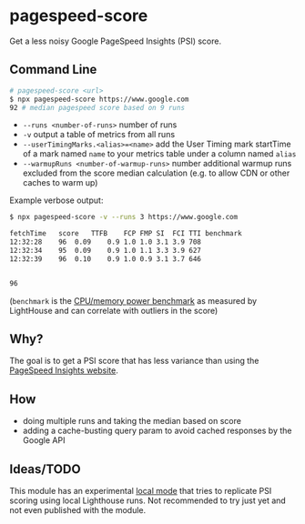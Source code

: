 # pagespeed-score

Get a less noisy Google PageSpeed Insights (PSI) score.

## Command Line

```sh
# pagespeed-score <url>
$ npx pagespeed-score https://www.google.com
92 # median pagespeed score based on 9 runs
```

* `--runs <number-of-runs>` number of runs
* `-v` output a table of metrics from all runs
* `--userTimingMarks.<alias>=<name>` add the User Timing mark startTime of a mark named `name` to your metrics table under a column named `alias`
* `--warmupRuns <number-of-warmup-runs>` number additional warmup runs excluded from the score median calculation (e.g. to allow CDN or other caches to warm up)

Example verbose output:

```sh
$ npx pagespeed-score -v --runs 3 https://www.google.com

fetchTime	score	TTFB	FCP	FMP	SI	FCI	TTI	benchmark
12:32:28	96	0.09	0.9	1.0	1.0	3.1	3.9	708
12:32:34	95	0.09	0.9	1.0	1.1	3.3	3.9	627
12:32:39	96	0.10	0.9	1.0	0.9	3.1	3.7	646


96
```

(`benchmark` is the [CPU/memory power benchmark](https://github.com/GoogleChrome/lighthouse/blob/master/lighthouse-core/lib/page-functions.js#L128-L154) as measured by LightHouse and can correlate with outliers in the score)

## Why?

The goal is to get a PSI score that has less variance than using the [PageSpeed Insights website](https://developers.google.com/speed/pagespeed/insights/).

## How

* doing multiple runs and taking the median based on score
* adding a cache-busting query param to avoid cached responses by the Google API

## Ideas/TODO

This module has an experimental [local mode](/local) that tries to replicate PSI scoring using local Lighthouse runs. Not recommended to try just yet and not even published with the module.
